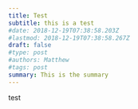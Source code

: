 ```yaml
---
title: Test
subtitle: this is a test
#date: 2018-12-19T07:38:58.203Z
#lastmod: 2018-12-19T07:38:58.267Z
draft: false
#type: post
#authors: Matthew
#tags: post
summary: This is the summary
---
```


test